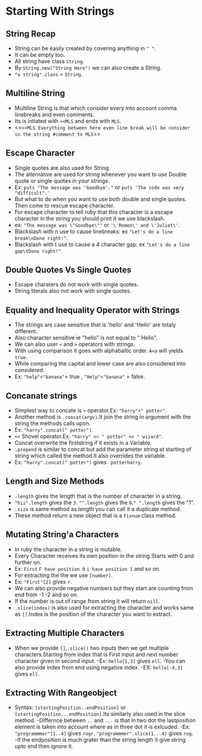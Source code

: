 # Starting With Strings
 ## String Recap
  - String can be easily created by covering anything in `" "`.
  - It can be empty too.
  - All string have class `String`.
  - By `String.new("String Here")` we can also create a String.
  - `"a string".class` = `String`.
 
 ## Multiline String
  - Multiline String is that which consider every into account comma linebreaks and even comments.
  - Its is intiated with `<<MLS` and ends with `MLS`.
  - <<`<<MLS Everything between here even line break will be consider in the string #comment to MLS`>>

 ## Escape Character
  - Single quotes are also used for String.
  - The alternative are used for string whenever you want to use Double quote or single quotes in your strings.
  - Ex: `puts "The message was 'Goodbye'."` or `puts 'The code was very "difficult".'`
  - But what to do when you want to use both double and single quotes. Then come to rescue escape character.
  - For escape character to tell ruby that this character is a escape character in the string you should print it we use blackslash.
  - ex: `"The message was \"Goodbye\""` or `'\'Romeo\' and \'Juliet\'`.
  - Blackslash with n use to cause linebreaks: ex `"Let's do a line break\nDone right!"`.
  - Blackslash with t use to cause a 4 character gap: ex `"Let's do a line gap\tDone right!"`.

 ## Double Quotes Vs Single Quotes
  - Escape charaters do not work with single quotes.
  - String literals also not work with single quotes.

 ## Equality and Inequality Operator with Strings
  - The strings are case sensitive that is 'hello' and 'Hello' are totaly different.
  - Also character sensitive ie "hello" is not equal to " Hello".
  - We can also user `<` and `>` operators with strings.
  - With using comparison it goes with alphabaltic order. `A<a` will yields `true`.
  - While comparing the capital and lower case are also considered into considered.
  - Ex: `"help"<"banana"`= true , `"Help"<"banana"` = false.

 ## Concanate strings
  - Simplest way to concate is `+` operator.Ex: `"harry"+" potter"`.
  - Another method is `.concat(argv)`.It join the string in argument with the string the methods calls upon.
  - Ex: `"harry".concat(" potter")`.
  - `<<` Shovel operator.Ex: `"harry" << " potter" << " wizard"`.
  - Concat overwrite the firststring if it exists in a Variable.
  - `.prepend` is similar to concat but add the parameter string at starting of string which called the method.It also overrides the variable.
  - Ex: `"harry".concat(" potter")` gives ` potterharry`.

 ## Length and Size Methods
  - `.length` gives the length that is the number of character in a string.
  - `"hii".length` gives the `3`. `"".length` gives the `0`.`" ".length` gives the "1".
  - `.size` is same method as length you can call it a duplicate method.
  - These method return a new object that is a `Fixnum` class method.

 ## Mutating String'a Characters
  - In ruby the character in a string is mutable.
  - Every Character receives its own position in the string.Starts with 0 and further on.
  - Ex: `First` `F have position 0` `i have position 1` and so on.
  - For extracting the the we use `[number]`.
  - Ex: `"First"[2]` gives `r`.
  - We can also provide negative numbers but they start are counting from end from -1 -2 and so on.
  - If the number is out of range from string it will return `nill`.
  - `.slice(index)` is also used for extracting the character and works same as `[]`.Index is the position of the character you want to extract.
 
 ## Extracting Multiple Characters
  - When we provide `[]`,`.slice()` two inputs then we get multiple characters.Starting from index that is First input and next number character given in second input.
  -Ex: `hello[1,3]` gives `ell`.
  -You can also provide index from end using negative index.
  -EX: `hello[-4,3]` gives `ell`.
 
 ## Extracting With Rangeobject
  - Syntax: `[startingPosition..endPosition]` or `[startingPosition...endPosition]`.Its similarly also used in the slice method.
  -Differnce between `..` and `...` is that in two dot the lastposition element is taken into account where as in three dot it is exlcuded.
  -Ex: `"programmmer"[1..4]` gives `rogr`. `"programmmer".slice(1...4)` gives `rog`.
  -If the endposition is much grater than the string length it give string upto end then ignore it.